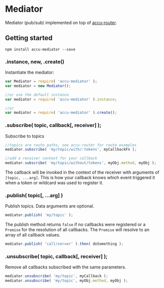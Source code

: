 Mediator
========

Mediator (pub/sub) implemented on top of [accu-router](https://www.npmjs.org/package/accu-router).

## Getting started

`npm install accu-mediator --save`

### .instance, new, .create()

Instantiate the mediator:

```js
var Mediator = require( 'accu-mediator' );
var mediator = new Mediator();

//or use the default instance
var mediator = require( 'accu-mediator' ).instance;

//or
var mediator = require( 'accu-mediator' ).create();
```

### .subscribe( topic, callback\[, receiver\] );

Subscribe to topics

```js
//topics are route paths, see accu-router for route examples
mediator.subscribe( 'my/topic/with/:tokens', myCallbackFn );

//add a receiver context for your callback
mediator.subscribe( 'my/topic/without/tokens', myObj.method, myObj );
```

The callback will be invoked in the context of the receiver with arguments
of `[topic, ...arg]`.  This is how your callback knows which event triggered
it when a token or wildcard was used to register it.

### .publish( topic\[, ...arg\] )

Publish topics.  Data arguments are optional.

```js
mediator.publish( 'my/topic' );
```

The publish method returns `false` if no callbacks were registered or a `Promise`
for the resolution of all callbacks.  The `Promise` will resolve to an array of
all callback values.

```js
mediator.publish( 'call/server' ).then( doSomething );
```

### .unsubscribe( topic, callback\[, receiver\] );

Remove all callbacks subscribed with the same parameters.

```js
mediator.unsubscribe( 'my/topic', myCallback );
mediator.unsubscribe( 'my/topic', myObj.method, myObj );
```